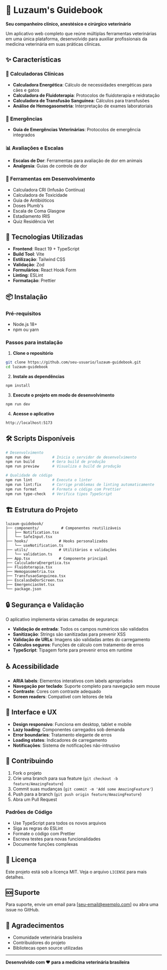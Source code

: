 # 🐾 Luzaum's Guidebook

**Seu companheiro clínico, anestésico e cirúrgico veterinário**

Um aplicativo web completo que reúne múltiplas ferramentas veterinárias em uma única plataforma, desenvolvido para auxiliar profissionais da medicina veterinária em suas práticas clínicas.

## ✨ Características

### 🧮 Calculadoras Clínicas
- **Calculadora Energética**: Cálculo de necessidades energéticas para cães e gatos
- **Calculadora de Fluidoterapia**: Protocolos de fluidoterapia e reidratação
- **Calculadora de Transfusão Sanguínea**: Cálculos para transfusões
- **Análise de Hemogasometria**: Interpretação de exames laboratoriais

### 🚨 Emergências
- **Guia de Emergências Veterinárias**: Protocolos de emergência integrados

### 📊 Avaliações e Escalas
- **Escalas de Dor**: Ferramentas para avaliação de dor em animais
- **Analgesia**: Guias de controle de dor

### 🔬 Ferramentas em Desenvolvimento
- Calculadora CRI (Infusão Contínua)
- Calculadora de Toxicidade
- Guia de Antibióticos
- Doses Plumb's
- Escala de Coma Glasgow
- Estadiamento IRIS
- Quiz Residência Vet

## 🚀 Tecnologias Utilizadas

- **Frontend**: React 19 + TypeScript
- **Build Tool**: Vite
- **Estilização**: Tailwind CSS
- **Validação**: Zod
- **Formulários**: React Hook Form
- **Linting**: ESLint
- **Formatação**: Prettier

## 📦 Instalação

### Pré-requisitos
- Node.js 18+ 
- npm ou yarn

### Passos para instalação

1. **Clone o repositório**
```bash
git clone https://github.com/seu-usuario/luzaum-guidebook.git
cd luzaum-guidebook
```

2. **Instale as dependências**
```bash
npm install
```

3. **Execute o projeto em modo de desenvolvimento**
```bash
npm run dev
```

4. **Acesse o aplicativo**
```
http://localhost:5173
```

## 🛠️ Scripts Disponíveis

```bash
# Desenvolvimento
npm run dev          # Inicia o servidor de desenvolvimento
npm run build        # Gera build de produção
npm run preview      # Visualiza o build de produção

# Qualidade de código
npm run lint         # Executa o linter
npm run lint:fix     # Corrige problemas de linting automaticamente
npm run format       # Formata o código com Prettier
npm run type-check   # Verifica tipos TypeScript
```

## 🏗️ Estrutura do Projeto

```
luzaum-guidebook/
├── components/          # Componentes reutilizáveis
│   ├── Notification.tsx
│   └── SafeInput.tsx
├── hooks/              # Hooks personalizados
│   └── useNotification.ts
├── utils/              # Utilitários e validações
│   └── validation.ts
├── App.tsx             # Componente principal
├── CalculadoraEnergetica.tsx
├── Fluidoterapia.tsx
├── Hemogasometria.tsx
├── TransfusaoSanguinea.tsx
├── EscalasDeDorScreen.tsx
├── EmergenciasVet.tsx
└── package.json
```

## 🔒 Segurança e Validação

O aplicativo implementa várias camadas de segurança:

- **Validação de entrada**: Todos os campos numéricos são validados
- **Sanitização**: Strings são sanitizadas para prevenir XSS
- **Validação de URLs**: Imagens são validadas antes do carregamento
- **Cálculos seguros**: Funções de cálculo com tratamento de erros
- **TypeScript**: Tipagem forte para prevenir erros em runtime

## ♿ Acessibilidade

- **ARIA labels**: Elementos interativos com labels apropriados
- **Navegação por teclado**: Suporte completo para navegação sem mouse
- **Contraste**: Cores com contraste adequado
- **Screen readers**: Compatível com leitores de tela

## 🎨 Interface e UX

- **Design responsivo**: Funciona em desktop, tablet e mobile
- **Lazy loading**: Componentes carregados sob demanda
- **Error boundaries**: Tratamento elegante de erros
- **Loading states**: Indicadores de carregamento
- **Notificações**: Sistema de notificações não-intrusivo

## 🤝 Contribuindo

1. Fork o projeto
2. Crie uma branch para sua feature (`git checkout -b feature/AmazingFeature`)
3. Commit suas mudanças (`git commit -m 'Add some AmazingFeature'`)
4. Push para a branch (`git push origin feature/AmazingFeature`)
5. Abra um Pull Request

### Padrões de Código

- Use TypeScript para todos os novos arquivos
- Siga as regras do ESLint
- Formate o código com Prettier
- Escreva testes para novas funcionalidades
- Documente funções complexas

## 📝 Licença

Este projeto está sob a licença MIT. Veja o arquivo `LICENSE` para mais detalhes.

## 🆘 Suporte

Para suporte, envie um email para [seu-email@exemplo.com] ou abra uma issue no GitHub.

## 🙏 Agradecimentos

- Comunidade veterinária brasileira
- Contribuidores do projeto
- Bibliotecas open source utilizadas

---

**Desenvolvido com ❤️ para a medicina veterinária brasileira**
